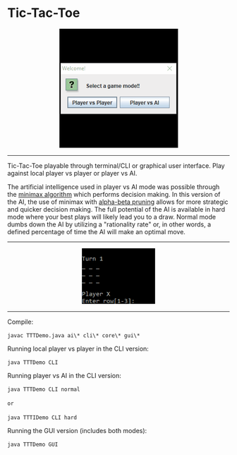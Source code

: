 # Tic-Tac-Toe

<p align="center">  
  <img src="./demo/0gui.gif" alt="gui animated" />
</p>

---
Tic-Tac-Toe playable through terminal/CLI or graphical user interface. Play against local player vs player or player vs AI.

The artificial intelligence used in player vs AI mode was possible through the [minimax algorithm](https://en.wikipedia.org/wiki/Minimax) which performs decision making. In this version of the AI, the use of minimax with [alpha-beta pruning](https://en.wikipedia.org/wiki/Alpha%E2%80%93beta_pruning) allows for more strategic and quicker decision making. The full potential of the AI is available in hard mode where your best plays will likely lead you to a draw. Normal mode dumbs down the AI by utilizing a "rationality rate" or, in other words, a defined percentage of time the AI will make an optimal move.

---

<p align="center">
  <img src="./demo/0cli.gif" alt="cli animated" />
</p>

---

Compile:
```
javac TTTDemo.java ai\* cli\* core\* gui\*
```

Running local player vs player in the CLI version:
```
java TTTDemo CLI
```

Running player vs AI in the CLI version:
```
java TTTDemo CLI normal

or

java TTTIDemo CLI hard
```

Running the GUI version (includes both modes):
```
java TTTDemo GUI
```
